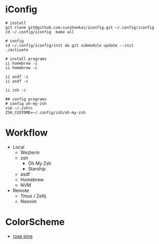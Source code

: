 # iConfig

```shell
# install
git clone git@github.com:sunzhenkai/iconfig.git ~/.config/iconfig
cd ~/.config/iconfig  make all

# config
cd ~/.config/iconfig/init && git submodule update --init
./activate

# install programs
ii homebrew -i
ii homebrew -c

ii asdf -i
ii asdf -c

ii zsh -c

## config programs
# config oh-my-zsh
vim ~/.zshrc
ZSH_CUSTOME=~/.config/zsh/oh-my-zsh

```

# Workflow

- Local
  - Wezterm
  - zsh
    - Oh My Zsh
    - Starship
  - asdf
  - Homebrew
  - NVM
- Remote
  - Tmux / Zellij
  - Neovim

# ColorScheme

- [rose pine](https://rosepinetheme.com/)
